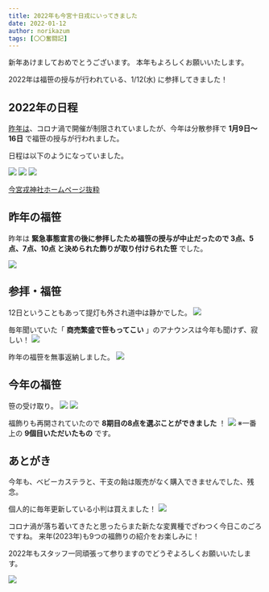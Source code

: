 ```yaml
---
title: 2022年も今宮十日戎にいってきました
date: 2022-01-12
author: norikazum
tags: [〇〇奮闘記]
---
```


新年あけましておめでとうございます。
本年もよろしくお願いいたします。

2022年は福笹の授与が行われている、1/12(水) に参拝してきました！

## 2022年の日程

[昨年は](https://mseeeen.msen.jp/2021-toka-ebisu/)、コロナ渦で開催が制限されていましたが、今年は分散参拝で **1月9日～16日** で福笹の授与が行われました。

日程は以下のようになっていました。

![](images/2022-toka-ebisu-1.jpg)
![](images/2022-toka-ebisu-2.jpg)
![](images/2022-toka-ebisu-3.jpg)

[今宮戎神社ホームページ抜粋](http://www.imamiya-ebisu.jp/covid-19)

## 昨年の福笹

昨年は **緊急事態宣言の後に参拝したため福笹の授与が中止だったので 3点、5点、7点、10点 と決められた飾りが取り付けられた笹** でした。

![](images/2022-toka-ebisu-4.jpg)

## 参拝・福笹

12日ということもあって提灯も外され道中は静かでした。
![](images/PXL_20220111_234928890.MP_R.jpg)

毎年聞いていた「 **商売繁盛で笹もってこい** 」のアナウンスは今年も聞けず、寂しい！
![](images/PXL_20220111_235918233.MP_R.jpg)

昨年の福笹を無事返納しました。
![](images/PXL_20220112_000454457.MP_R.jpg)

## 今年の福笹

笹の受け取り。
![](images/PXL_20220112_000553596_R.jpg)
![](images/PXL_20220112_000850287_R.jpg)

福飾りも再開されていたので **8期目の8点を選ぶことができました** ！
![](images/PXL_20220112_042552703_R.jpg)
※一番上の **9個目いただいたもの** です。

## あとがき

今年も、ベビーカステラと、干支の飴は販売がなく購入できませんでした、残念。

個人的に毎年更新している小判は買えました！
![](images/PXL_20220112_013119898.MP_R.jpg)

コロナ渦が落ち着いてきたと思ったらまた新たな変異種でざわつく今日このごろですね。
来年(2023年)も9つの福飾りの紹介をお楽しみに！

2022年もスタッフ一同頑張って参りますのでどうぞよろしくお願いいたします。

![](images/PXL_20220112_002620733.MP.jpg)

